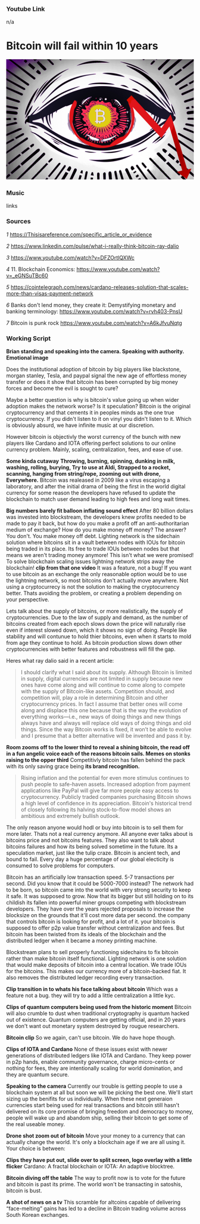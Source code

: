 ### Youtube Link ###
n/a

# Bitcoin will fail within 10 years

![Image](/Thumbnails/Bitcoin.jpg)

### Music
links

### Sources

*1* https://Thisisareference.com/specific_article_or_evidence

*2* https://www.linkedin.com/pulse/what-i-really-think-bitcoin-ray-dalio

*3* https://www.youtube.com/watch?v=DFZOrtlQXWc

*4* 11. Blockchain Economics: https://www.youtube.com/watch?v=_eGNSuTBc60

*5* https://cointelegraph.com/news/cardano-releases-solution-that-scales-more-than-visas-payment-network

*6* Banks don't lend money, they create it: Demystifying monetary and banking terminology: https://www.youtube.com/watch?v=rvh403-PnsU

*7* Bitcoin is punk rock https://www.youtube.com/watch?v=A6kJfvuNqtg


### Working Script

**Brian standing and speaking into the camera. Speaking with authority. Emotional image** 

Does the institutional adoption of bitcoin by big players like blackstone, morgan stanley, Tesla, and paypal signal the new age of effortless money transfer or does it show that bitcoin has been corrupted by big money forces and become the evil is sought to cure? 

Maybe a better question is why is bitcoin's value going up when wider adoption makes the network worse? Is it speculation? 
Bitcoin is the original cryptocurrency and that cements it in peoples minds as the one true cryptocurrency. 
If you didn't listen to it on vinyl you didn't listen to it. Which is obviously absurd, we have infinite music at our discretion.

However bitcoin is objectivly the worst currency of the bunch with new players like Cardano and IOTA offering perfect solutions to our online currency problem.
Mainly, scaling, centralization, fees, and ease of use.

**Some kinda cutaway**
**Throwing, burning, spinning, dunking in milk, washing, rolling, burying, Try to use at Aldi, Strapped to a rocket, scanning, hanging from string/rope, zooming out with drone, Everywhere.**
Bitcoin was realeased in 2009 like a virus escaping a laboratory, and after the initial drama of being the first in the world digital currency 
for some reason the developers have refused to update the blockchain to match user demand leading to high fees and long wait times.

**Big numbers barely fit balloon inflating sound effect**
After 80 billion dollars was invested into blockstream, the developers knew profits needed to be made to pay it back, but how do you make a profit off an anti-authoritarian medium of exchange?
How do you make money off money?
The answer? You don't. You make money off debt.
Lighting network is the sidechain solution where bitcoins sit in a vault between nodes with IOUs for bitcoin being traded in its place.
Its free to trade IOUs between nodes but that means we aren't trading money anymore!
This isn't what we were promised! 
To solve blockchain scaling issues lightning network strips away the blockchain! 
**clip from that one video**
It was a feature, not a bug! 
If you want to use bitcoin as an exchange the only reasonable option would be to use the lightning network, so most bitcoins don't actually move anywhere. 
Not using a cryptocurrecy is not the solution to making the cryptocurrency better. Thats avoiding the problem, or creating a problem depending on your perspective.

Lets talk about the supply of bitcoins, or more realistically, the supply of cryptocurrencies.
Due to the law of supply and demand, as the number of bitcoins created from each epoch slows down the price will naturally rise even if interest slowed down, which it shows no sign of doing. People like stability and will contunue to hold thier bitcoins, even when it starts to mold from age they continue to hold. As bitcoin production slows down other cryptocurrencies with better features and robustness will fill the gap.

Heres what ray dalio said in a recent article:

> I should clarify what I said about its supply. Although Bitcoin is limited in supply, digital currencies are not limited in supply because new ones have come along and will continue to come along to compete with the supply of Bitcoin-like assets. Competition should, and competition will, play a role in determining Bitcoin and other cryptocurrency prices. In fact I assume that better ones will come along and displace this one because that is the way the evolution of everything works—i.e., new ways of doing things and new things always have and always will replace old ways of doing things and old things. Since the way Bitcoin works is fixed, it won’t be able to evolve and I presume that a better alternative will be invented and pass it by. 


**Room zooms off to the lower third to reveal a shining bitcoin, the read off in a fun angelic voice each of the reasons bitcoin sails. Memes on stonks raising to the opper third**
Competitivly bitcoin has fallen behind the pack with its only saving grace being **its brand recognition.** 

> Rising inflation and the potential for even more stimulus continues to push people to safe-haven assets.
> Increased adoption from payment applications like PayPal will give far more people easy access to cryptocurrency.
> Publicly traded companies purchasing Bitcoin shows a high level of confidence in its appreciation.
> Bitcoin's historical trend of closely following its halving stock-to-flow model shows an ambitious and extremely bullish outlook.

The only reason anyone would hodl or buy into bitcoin is to sell them for more later. Thats not a real currency anymore. All anyone ever talks about is bitcoins price and not bitcoins features. They also want to talk about bitcoins failures and how its being solved sometime in the future.
Its a speculation market, just like the tulip craze. Bitcoin is ancient tech, and bound to fail. Every day a huge percentage of our global electicity is consumed to solve problems for computers.

Bitcoin has an artificially low transaction speed. 5-7 transactions per second. Did you know that it could be 5000-7000 instead?
The network had to be born, so bitcoin came into the world with very strong security to keep it safe. It was supposed to grow. 
Now that its bigger but still holding on to its childish its fallen into powerful miner groups competing with blockstream developers. 
They have over the years rejected proposals to increase the blocksize on the grounds that it'll cost more data per second. 
the company that controls bitcoin is looking for profit, and a lot of it.
your bitcoin is supposed to offer p2p value transfer without centralization and fees.
But bitcoin has been twisted from its ideals of the blockchain and the distributed ledger when it became a money printing machine.

Blockstream plans to sell properly functioning sidechains to fix bitcoin rather than make bitcoin itself functional.
Lighting network is one solution that would make deposits of bitcoin into a central location.
We trade IOUs for the bitcoins. This makes our currency more of a bitcoin-backed fiat.
It also removes the distributed ledger recording every transaction. 

**Clip transition in to whats his face talking about bitcoin**
Which was a feature not a bug.
they will try to add a little centralization a little kyc.

**Clips of quantum computers being used from the historic moment**
Bitcoin will also crumble to dust when traditional cryptography is quantum hacked out of existence.
Quantum computers are getting official, and in 20 years we don't want out monetary system destroyed by rougue researchers. 

**Bitcoin clip**
So we again, can't use bitcoin. We do have hope though.

**Clips of IOTA and Cardano**
None of these issues exist with newer generations of distributed ledgers like IOTA and Cardano.
They keep power in p2p hands, enable community governance, charge micro-cents or nothing for fees, they are intentionally scaling for world domination, and they are quantum secure.

**Speaking to the camera**
Currently our trouble is getting people to use a blockchain system at all but soon we will be picking the best one. 
We'll start sizing up the benifits for us individually.
When these next generaion currencies start being used for real transactions and bitcoin still hasn't delivered on its core promise of bringing freedom and democracy to money, people will wake up and abandom ship, selling their bitcoin to get some of the real useable money.

**Drone shot zoom out of bitcoin**
Move your money to a currency that can actually change the world. It's only a blockchain age if we are all using it. 
Your choice is between: 

**Clips they have put out, slide over to split screen, logo overlay with a little flicker**
Cardano: A fractal blockchain 
or
IOTA: An adaptive blocktree.

**Bitcoin diving off the table**
The way to profit now is to vote for the future and bitcoin is past its prime.
The world won't be transacting in satoshis, bitcoin is bust.

**A shot of news on a tv**
This scramble for altcoins capable of delivering “face-melting” gains has led to a decline in Bitcoin trading volume across South Korean exchanges.

